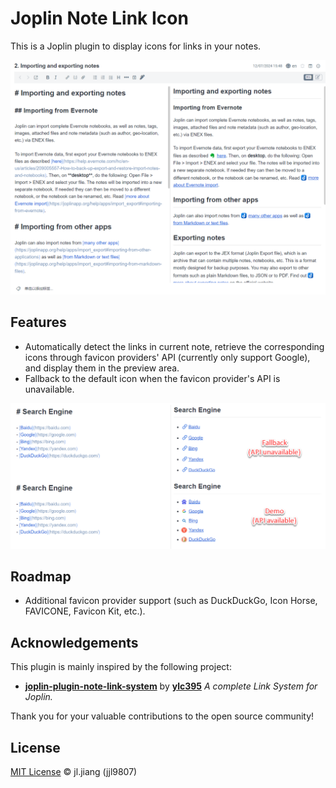 # Joplin Note Link Icon

This is a Joplin plugin to display icons for links in your notes.

![](assets/screenshot.png)

## Features

- Automatically detect the links in current note, retrieve the corresponding icons through favicon providers' API (currently only support Google), and display them in the preview area.
- Fallback to the default icon when the favicon provider's API is unavailable.

![](assets/demo.png)

## Roadmap

- Additional favicon provider support (such as DuckDuckGo, Icon Horse, FAVICONE, Favicon Kit, etc.).

## Acknowledgements

This plugin is mainly inspired by the following project:

- **[joplin-plugin-note-link-system](https://github.com/ylc395/joplin-plugin-note-link-system)** by [**ylc395**](https://github.com/ylc395)
  *A complete Link System for Joplin.*

Thank you for your valuable contributions to the open source community!

## License
[MIT License](LICENSE.md) © jl.jiang (jjl9807)
